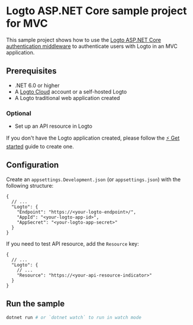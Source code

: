 # Logto ASP.NET Core sample project for MVC

This sample project shows how to use the [Logto ASP.NET Core authentication middleware](../src/Logto.AspNetCore.Authentication/) to authenticate users with Logto in an MVC application.

## Prerequisites

- .NET 6.0 or higher
- A [Logto Cloud](https://logto.io/) account or a self-hosted Logto
- A Logto traditional web application created

### Optional

- Set up an API resource in Logto

If you don't have the Logto application created, please follow the [⚡ Get started](https://docs.logto.io/docs/tutorials/get-started/) guide to create one.

## Configuration

Create an `appsettings.Development.json` (or `appsettings.json`) with the following structure:

```jsonc
{
  // ...
  "Logto": {
    "Endpoint": "https://<your-logto-endpoint>/",
    "AppId": "<your-logto-app-id>",
    "AppSecret": "<your-logto-app-secret>"
  }
}
```

If you need to test API resource, add the `Resource` key:

```jsonc
{
  // ...
  "Logto": {
    // ...
    "Resource": "https://<your-api-resource-indicator>"
  }
}
```

## Run the sample

```bash
dotnet run # or `dotnet watch` to run in watch mode
```
